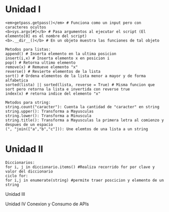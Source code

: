 <h1>Unidad I</h1>

	<em>getpass.getpass()</em> # Funciona como un input pero con caracteres ocultos
	<b>sys.argv[#]</b> # Pasa argumentos al ejecutar el script (El elemento[0] es el nombre del script)
	<b>.__dir__()</b> # En un objeto muestra las funciones de tal objeto
	
	Metodos para listas:
	append() # Inserta elemento en la ultima posicion
	insert(i,x) # Inserta elemento x en posicion i
	pop() # Retorna ultimo elemento 
	remove(x) # Remueve elemento "x"
	reverse() # Revierte elementos de la lista
	sort() # Ordena elementos de la lista menor a mayor y de forma alfabetica
	sorted(lista) || sorted(lista, reverse = True) # Misma funcion que sort pero retorna la lista e invertida con reverse true 	
	index(x) # retorna indice del elemento "x" 	

	Metodos para string:
	string.count("caracter"): Cuenta la cantidad de "caracter" en string
	string.upper(): Transforma a Mayusculas
	string.lower(): Transforma a Minuscula
	string.title(): Transforma a Mayusculas la primera letra al comienzo y despues de un espacio 
	(", "join(["a","b","c"])): Une elemtos de una lista a un string
	
<h1>Unidad II</h1>

	Diccionarios:
	for i, j in diccionario.items() #Realiza recorrido for por clave y valor del diccionario
	ciclo for:
	for i,j in enumerate(string) #permite traer poscicion y elemento de un string
	

Unidad III
	

Unidad IV Conexion y Consumo de APIs
		
